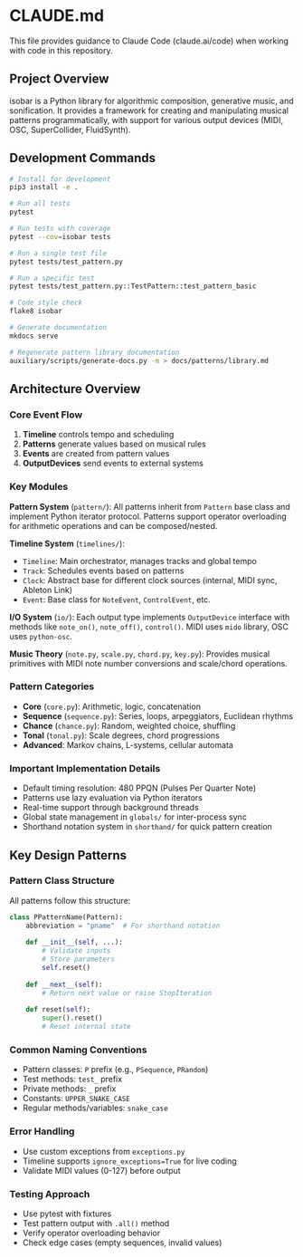 # CLAUDE.md

This file provides guidance to Claude Code (claude.ai/code) when working with code in this repository.

## Project Overview

isobar is a Python library for algorithmic composition, generative music, and sonification. It provides a framework for creating and manipulating musical patterns programmatically, with support for various output devices (MIDI, OSC, SuperCollider, FluidSynth).

## Development Commands

```bash
# Install for development
pip3 install -e .

# Run all tests
pytest

# Run tests with coverage
pytest --cov=isobar tests

# Run a single test file
pytest tests/test_pattern.py

# Run a specific test
pytest tests/test_pattern.py::TestPattern::test_pattern_basic

# Code style check
flake8 isobar

# Generate documentation
mkdocs serve

# Regenerate pattern library documentation
auxiliary/scripts/generate-docs.py -m > docs/patterns/library.md
```

## Architecture Overview

### Core Event Flow
1. **Timeline** controls tempo and scheduling
2. **Patterns** generate values based on musical rules
3. **Events** are created from pattern values
4. **OutputDevices** send events to external systems

### Key Modules

**Pattern System** (`pattern/`): All patterns inherit from `Pattern` base class and implement Python iterator protocol. Patterns support operator overloading for arithmetic operations and can be composed/nested.

**Timeline System** (`timelines/`): 
- `Timeline`: Main orchestrator, manages tracks and global tempo
- `Track`: Schedules events based on patterns
- `Clock`: Abstract base for different clock sources (internal, MIDI sync, Ableton Link)
- `Event`: Base class for `NoteEvent`, `ControlEvent`, etc.

**I/O System** (`io/`): Each output type implements `OutputDevice` interface with methods like `note_on()`, `note_off()`, `control()`. MIDI uses `mido` library, OSC uses `python-osc`.

**Music Theory** (`note.py`, `scale.py`, `chord.py`, `key.py`): Provides musical primitives with MIDI note number conversions and scale/chord operations.

### Pattern Categories
- **Core** (`core.py`): Arithmetic, logic, concatenation
- **Sequence** (`sequence.py`): Series, loops, arpeggiators, Euclidean rhythms
- **Chance** (`chance.py`): Random, weighted choice, shuffling
- **Tonal** (`tonal.py`): Scale degrees, chord progressions
- **Advanced**: Markov chains, L-systems, cellular automata

### Important Implementation Details
- Default timing resolution: 480 PPQN (Pulses Per Quarter Note)
- Patterns use lazy evaluation via Python iterators
- Real-time support through background threads
- Global state management in `globals/` for inter-process sync
- Shorthand notation system in `shorthand/` for quick pattern creation

## Key Design Patterns

### Pattern Class Structure
All patterns follow this structure:
```python
class PPatternName(Pattern):
    abbreviation = "pname"  # For shorthand notation
    
    def __init__(self, ...):
        # Validate inputs
        # Store parameters
        self.reset()
    
    def __next__(self):
        # Return next value or raise StopIteration
    
    def reset(self):
        super().reset()
        # Reset internal state
```

### Common Naming Conventions
- Pattern classes: `P` prefix (e.g., `PSequence`, `PRandom`)
- Test methods: `test_` prefix
- Private methods: `_` prefix
- Constants: `UPPER_SNAKE_CASE`
- Regular methods/variables: `snake_case`

### Error Handling
- Use custom exceptions from `exceptions.py`
- Timeline supports `ignore_exceptions=True` for live coding
- Validate MIDI values (0-127) before output

### Testing Approach
- Use pytest with fixtures
- Test pattern output with `.all()` method
- Verify operator overloading behavior
- Check edge cases (empty sequences, invalid values)